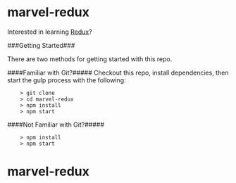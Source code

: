 # marvel-redux

Interested in learning [Redux](https://www.udemy.com/react-redux/)?

###Getting Started###

There are two methods for getting started with this repo.

####Familiar with Git?#####
Checkout this repo, install dependencies, then start the gulp process with the following:

```
	> git clone 
	> cd marvel-redux
	> npm install
	> npm start
```

####Not Familiar with Git?#####

```
	> npm install
	> npm start
```
# marvel-redux
